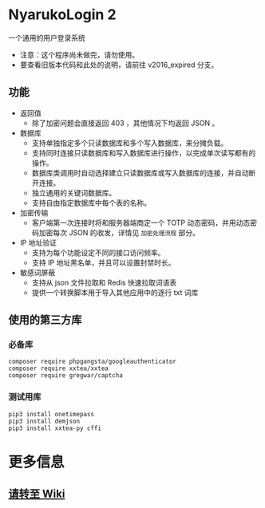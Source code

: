 # NyarukoLogin 2

一个通用的用户登录系统

- 注意：这个程序尚未做完，请勿使用。
- 要查看旧版本代码和此处的说明，请前往 v2016_expired 分支。

## 功能
- 返回值
  - 除了加密问题会直接返回 403 ，其他情况下均返回 JSON 。
- 数据库
  - 支持单独指定多个只读数据库和多个写入数据库，来分摊负载。
  - 支持同时连接只读数据库和写入数据库进行操作，以完成单次读写都有的操作。
  - 数据库类调用时自动选择建立只读数据库或写入数据库的连接，并自动断开连接。
  - 独立通用的关键词数据库。
  - 支持自由指定数据库中每个表的名称。
- 加密传输
  - 客户端第一次连接时将和服务器端商定一个 TOTP 动态密码，并用动态密码加密每次 JSON 的收发，详情见 `加密处理流程` 部分。
- IP 地址验证
  - 支持为每个功能设定不同的接口访问频率。
  - 支持 IP 地址黑名单，并且可以设置封禁时长。
- 敏感词屏蔽
  - 支持从 json 文件拉取和 Redis 快速拉取词语表
  - 提供一个转换脚本用于导入其他应用中的逐行 txt 词库

## 使用的第三方库
### 必备库
```
composer require phpgangsta/googleauthenticator
composer require xxtea/xxtea
composer require gregwar/captcha
```

### 测试用库
```
pip3 install onetimepass
pip3 install demjson
pip3 install xxtea-py cffi
```

# 更多信息
## [请转至 Wiki](https://github.com/kagurazakayashi/NyarukoLogin/wiki)

